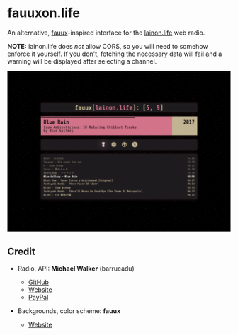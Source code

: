 # fauuxon.life

An alternative, [fauux](https://fauux.neocities.org)-inspired interface for the [lainon.life](https://lainon.life) web radio.

**NOTE:** lainon.life does *not* allow CORS, so you will need to somehow enforce it yourself. If you don't, fetching the necessary data will fail and a warning will be displayed after selecting a channel.

![Screenshot](./screenshots/Screenshot.png)

## Credit

- Radio, API: **Michael Walker** (barrucadu)
  - [GitHub](https://github.com/barrucadu/lainonlife)
  - [Website](https://www.barrucadu.co.uk)
  - [PayPal](https://www.paypal.com/paypalme/barrucadu)

- Backgrounds, color scheme: **fauux**
  - [Website](https://fauux.neocities.org)